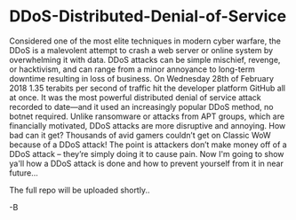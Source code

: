 # DDoS-Distributed-Denial-of-Service
Considered one of the most elite techniques in modern cyber warfare, the DDoS is a malevolent attempt to crash a web server or online system by overwhelming it with data. DDoS attacks can be simple mischief, revenge, or hacktivism, and can range from a minor annoyance to long-term downtime resulting in loss of business. On Wednesday 28th of February 2018 1.35 terabits per second of traffic hit the developer platform GitHub all at once. It was the most powerful distributed denial of service attack recorded to date—and it used an increasingly popular DDoS method, no botnet required. Unlike ransomware or attacks from APT groups, which are financially motivated, DDoS attacks are more disruptive and annoying. How bad can it get? Thousands of avid gamers couldn’t get on Classic WoW because of a DDoS attack! The point is attackers don’t make money off of a DDoS attack – they’re simply doing it to cause pain. Now I'm going to show ya'll how a DDoS attack is done and how to prevent yourself from it in near future...


The full repo will be uploaded shortly..

-B
